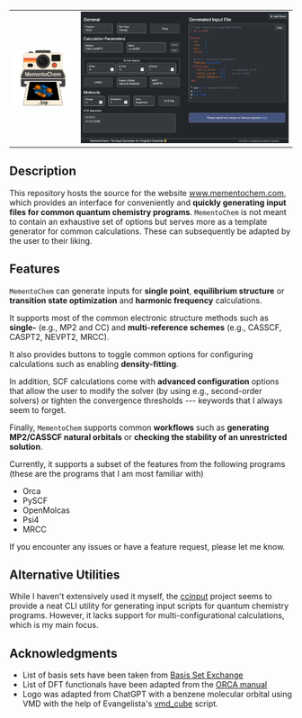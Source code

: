 <p align="center">
  <table>
    <tr>
      <td align="center">
        <img width="200px" alt="MementoChem Logo" src="./assets/mementochem-logo.png" />
      </td>
      <td align="center">
        <img width="700px" alt="MementoChem Demo" src="./assets/mementochem-demo.png" />
      </td>
    </tr>
  </table>
</p>

## Description

This repository hosts the source for the website www.mementochem.com, which provides an interface for conveniently and **quickly generating input files for common quantum chemistry programs**.
`MementoChem` is not meant to contain an exhaustive set of options but serves more as a template generator for common calculations.
These can subsequently be adapted by the user to their liking.

## Features

`MementoChem` can generate inputs for **single point**, **equilibrium structure** or **transition state optimization** and **harmonic frequency** calculations.

It supports most of the common electronic structure methods such as **single-** (e.g., MP2 and CC) and **multi-reference schemes** (e.g., CASSCF, CASPT2, NEVPT2, MRCC).

It also provides buttons to toggle common options for configuring calculations such as enabling **density-fitting**. 

In addition, SCF calculations come with **advanced configuration** options that allow the user to modify the solver (by using e.g., second-order solvers) or tighten the convergence thresholds --- keywords that I always seem to forget.

Finally, `MementoChem` supports common **workflows** such as **generating MP2/CASSCF natural orbitals** or **checking the stability of an unrestricted solution**.

Currently, it supports a subset of the features from the following programs (these are the programs that I am most familiar with)
- Orca
- PySCF
- OpenMolcas
- Psi4
- MRCC

If you encounter any issues or have a feature request, please let me know.

## Alternative Utilities

While I haven't extensively used it myself, the [ccinput](https://github.com/cyllab/ccinput) project seems to provide a neat CLI utility for generating input scripts for quantum chemistry programs.
However, it lacks support for multi-configurational calculations, which is my main focus.

## Acknowledgments

- List of basis sets have been taken from [Basis Set Exchange](https://github.com/MolSSI-BSE/basis_set_exchange)
- List of DFT functionals have been adapted from the [ORCA manual](https://www.faccts.de/docs/orca/6.0/manual/contents/detailed/model.html#choice-of-functional)
- Logo was adapted from ChatGPT with a benzene molecular orbital using VMD with the help of Evangelista's [vmd_cube](https://github.com/fevangelista/vmd_cube) script.
